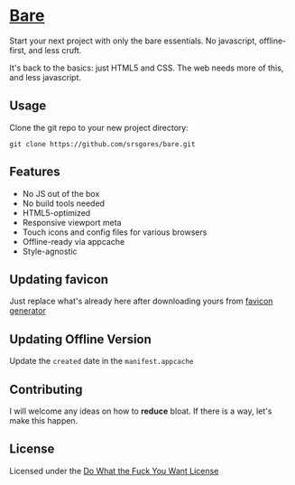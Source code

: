 # [Bare](https://github.com/srsgores/bare)

Start your next project with only the bare essentials.  No javascript, offline-first, and less cruft.

It's back to the basics: just HTML5 and CSS.  The web needs more of this, and less javascript.

## Usage

Clone the git repo to your new project directory:

``git clone https://github.com/srsgores/bare.git``

## Features

* No JS out of the box
* No build tools needed
* HTML5-optimized
* Responsive viewport meta
* Touch icons and config files for various browsers
* Offline-ready via appcache
* Style-agnostic

## Updating favicon

Just replace what's already here after downloading yours from [favicon generator](http://www.favicon-generator.org/)


## Updating Offline Version

Update the ``created`` date in the ``manifest.appcache``

## Contributing

I will welcome any ideas on how to **reduce** bloat.  If there is a way, let's make this happen.

## License

Licensed under the [Do What the Fuck You Want License](http://www.wtfpl.net/)
